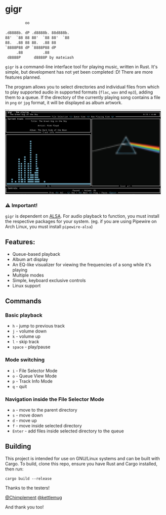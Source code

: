 # gigr

```
         oo                   
                              
.d8888b. dP .d8888b. 88d888b. 
88'  `88 88 88'  `88 88'  `88 
88.  .88 88 88.  .88 88       
`8888P88 dP `8888P88 dP       
     .88         .88          
 d8888P      d8888P by mateiash
```

`gigr` is a command-line interface tool for playing music, written in Rust. It's simple, but development has not yet been completed :D! There are more features planned.

The program allows you to select directories and individual files from which to play supported audio in supported formats (`flac`, `wav` and `mp3`), adding them to a queue. If the directory of the currently playing song contains a file in `png` or `jpg` format, it will be displayed as album artwork.

![Screenshot](assets/gigr-screenshot.png)

### ⚠️ Important!
`gigr` is dependent on [ALSA](https://www.alsa-project.org/). For audio playback to function, you must install the respective packages for your system. (eg. if you are using Pipewire on Arch Linux, you must install `pipewire-alsa`)

## Features:
* Queue-based playback
* Album art display
* An EQ-like visualizer for viewing the frequencies of a song while it's playing
* Multiple modes
* Simple, keyboard exclusive controls
* Linux support

## Commands
### Basic playback
* `h` - jump to previous track
* `j` - volume down
* `k` - volume up
* `l` - skip track
* `space` - play/pause
### Mode switching
* `i` - File Selector Mode
* `o` - Queue View Mode
* `p` - Track Info Mode
* `q` - quit
### Navigation inside the File Selector Mode
* `a` - move to the parent directory
* `s` - move down
* `d` - move up
* `f` - move inside selected directory
* `Enter` - add files inside selected directory to the queue

## Building

This project is intended for use on GNU/Linux systems and can be built with Cargo.
To build, clone this repo, ensure you have Rust and Cargo installed, then run:

```
cargo build --release
```

Thanks to the testers!

[@Chimplement](https://github.com/Chimplement)
[@kettlemug](https://github.com/kettlemug)

And thank you too!